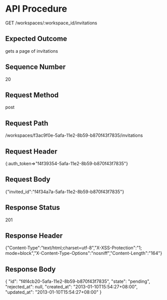 # API Procedure
GET /workspaces/:workspace_id/invitations
## Expected Outcome
gets a page of invitations
## Sequence Number
20
## Request Method
post
## Request Path
/workspaces/f3ac9f0e-5afa-11e2-8b59-b870f43f7835/invitations
## Request Header
{:auth_token=>"f4f39354-5afa-11e2-8b59-b870f43f7835"}
## Request Body
{"invited_id":"f4f34a7a-5afa-11e2-8b59-b870f43f7835"}

## Response Status
201
## Response Header
{"Content-Type":"text/html;charset=utf-8","X-XSS-Protection":"1; mode=block","X-Content-Type-Options":"nosniff","Content-Length":"164"}

## Response Body
{
  "id": "f4f4cb20-5afa-11e2-8b59-b870f43f7835",
  "state": "pending",
  "rejected_at": null,
  "created_at": "2013-01-10T15:54:27+08:00",
  "updated_at": "2013-01-10T15:54:27+08:00"
}
